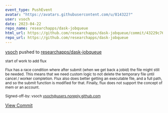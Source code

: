 ```yaml
---
event_type: PushEvent
avatar: "https://avatars.githubusercontent.com/u/814322?"
user: vsoch
date: 2023-04-22
repo_name: researchapps/dask-jobqueue
html_url: https://github.com/researchapps/dask-jobqueue/commit/43229c76f2725a9e896474f351b361350e6ddb3e
repo_url: https://github.com/researchapps/dask-jobqueue
---
```


<a href='https://github.com/vsoch' target='_blank'>vsoch</a> pushed to <a href='https://github.com/researchapps/dask-jobqueue' target='_blank'>researchapps/dask-jobqueue</a>

<small>start of work to add flux

Flux has a race condition where after submit (when we get
back a jobid) the file might still be needed. This means
that we need custom logic to not delete the temporary
file until cancel / worker completion. Flux also does
better getting an executable file, and a full path,
and so the submit function is modified for that.
Finally, flux does not support the concept of mem
or an account.

Signed-off-by: vsoch <vsoch@users.noreply.github.com></small>

<a href='https://github.com/researchapps/dask-jobqueue/commit/43229c76f2725a9e896474f351b361350e6ddb3e' target='_blank'>View Commit</a>